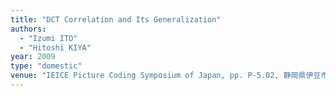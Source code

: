 ```yaml
---
title: "DCT Correlation and Its Generalization"
authors:
  - "Izumi ITO"
  - "Hitoshi KIYA"
year: 2009
type: "domestic"
venue: "IEICE Picture Coding Symposium of Japan, pp. P-5.02, 静岡県伊豆市, 2009-10-08."
---
```

